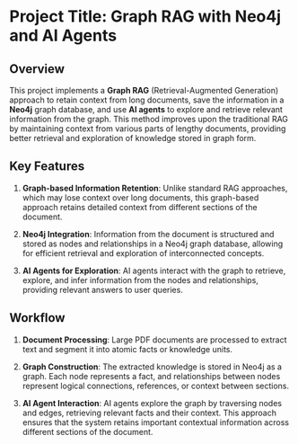 # Project Title: Graph RAG with Neo4j and AI Agents

## Overview
This project implements a **Graph RAG** (Retrieval-Augmented Generation) approach to retain context from long documents, save the information in a **Neo4j** graph database, and use **AI agents** to explore and retrieve relevant information from the graph. This method improves upon the traditional RAG by maintaining context from various parts of lengthy documents, providing better retrieval and exploration of knowledge stored in graph form.

## Key Features
1. **Graph-based Information Retention**: Unlike standard RAG approaches, which may lose context over long documents, this graph-based approach retains detailed context from different sections of the document.
   
2. **Neo4j Integration**: Information from the document is structured and stored as nodes and relationships in a Neo4j graph database, allowing for efficient retrieval and exploration of interconnected concepts.

3. **AI Agents for Exploration**: AI agents interact with the graph to retrieve, explore, and infer information from the nodes and relationships, providing relevant answers to user queries.

## Workflow
1. **Document Processing**: Large PDF documents are processed to extract text and segment it into atomic facts or knowledge units.
   
2. **Graph Construction**: The extracted knowledge is stored in Neo4j as a graph. Each node represents a fact, and relationships between nodes represent logical connections, references, or context between sections.

3. **AI Agent Interaction**: AI agents explore the graph by traversing nodes and edges, retrieving relevant facts and their context. This approach ensures that the system retains important contextual information across different sections of the document.

